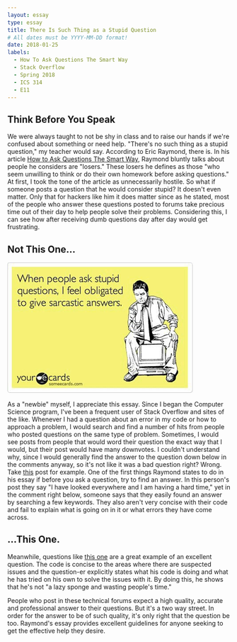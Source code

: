 ```yaml
---
layout: essay
type: essay
title: There Is Such Thing as a Stupid Question
# All dates must be YYYY-MM-DD format!
date: 2018-01-25
labels:
  - How To Ask Questions The Smart Way
  - Stack Overflow
  - Spring 2018
  - ICS 314
  - E11
---
```


## Think Before You Speak

We were always taught to not be shy in class and to raise our hands if we're confused about something or need help. "There's no such thing as a stupid question," my teacher would say. According to Eric Raymond, there is. In his article <a href="http://www.catb.org/esr/faqs/smart-questions.html#code">How to Ask Questions The Smart Way</a>, Raymond bluntly talks about people he considers are "losers." These losers he defines as those "who seem unwilling to think or do their own homework before asking questions." At first, I took the tone of the article as unnecessarily hostile. So what if someone posts a question that he would consider stupid? It doesn't even matter. Only that for hackers like him it does matter since as he stated, most of the people who answer these questions posted to forums take precious time out of their day to help people solve their problems. Considering this, I can see how after receiving dumb questions day after day would get frustrating.

## Not This One...

<img class="ui medium right floated rounded image" src="../images/ask-stupid-questions.jpg">

As a "newbie" myself, I appreciate this essay. Since I began the Computer Science program, I've been a frequent user of Stack Overflow and sites of the like. Whenever I had a question about an error in my code or how to approach a problem, I would search and find a number of hits from people who posted questions on the same type of problem. Sometimes, I would see posts from people that would word their question the exact way that I would, but their post would have many downvotes. I couldn't understand why, since I would generally find the answer to the question down below in the comments anyway, so it's not like it was a bad question right? Wrong. Take <a href="https://stackoverflow.com/questions/29832688/how-to-alphabetize-a-list-on-c?noredirect=1&lq=1">this</a> post for example. One of the first things Raymond states to do in his essay if before you ask a question, try to find an answer. In this person's post they say "I have looked everywhere and I am having a hard time," yet in the comment right below, someone says that they easily found an answer by searching a few keywords. They also aren't very concise with their code and fail to explain what is going on in it or what errors they have come across.

## ...This One.

Meanwhile, questions like <a href="https://stackoverflow.com/questions/11227809/why-is-it-faster-to-process-a-sorted-array-than-an-unsorted-array">this one</a> are a great example of an excellent question. The code is concise to the areas where there are suspected issues and the question-er explicitly states what his code is doing and what he has tried on his own to solve the issues with it. By doing this, he shows that he's not "a lazy sponge and wasting people's time."

People who post in these technical forums expect a high quality, accurate and professional answer to their questions. But it's a two way street. In order for the answer to be of such quality, it's only right that the question be too. Raymond's essay provides excellent guidelines for anyone seeking to get the effective help they desire. 

